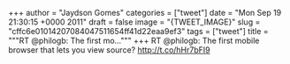 
+++
author = "Jaydson Gomes"
categories = ["tweet"]
date = "Mon Sep 19 21:30:15 +0000 2011"
draft = false
image = "{TWEET_IMAGE}"
slug = "cffc6e01014207084047511654ff41d22eaa9ef3"
tags = ["tweet"]
title = """RT @philogb: The first mo..."""
+++
RT @philogb: The first mobile browser that lets you view source? http://t.co/hHr7bFI9
